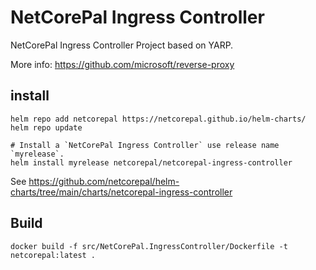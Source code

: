 # NetCorePal Ingress Controller

NetCorePal Ingress Controller Project based on YARP.  

More info: <https://github.com/microsoft/reverse-proxy>

## install

```shell
helm repo add netcorepal https://netcorepal.github.io/helm-charts/
helm repo update

# Install a `NetCorePal Ingress Controller` use release name `myrelease`.
helm install myrelease netcorepal/netcorepal-ingress-controller   
```

See <https://github.com/netcorepal/helm-charts/tree/main/charts/netcorepal-ingress-controller>

## Build

```shell
docker build -f src/NetCorePal.IngressController/Dockerfile -t netcorepal:latest .
```

